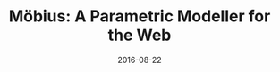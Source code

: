 ---
layout: post
group: publications
marker: conference paper
title:  "Möbius: A Parametric Modeller for the Web"
authors: Janssen, P, Li, R, and Mohanty, A (2016)
details: Proceedings of CAADRIA 2016, 22-26 August 2016, Melbourne, Australia, pp. 157–166.
summary: Introduces a prototype parametric modelling system called Mobius, that aims to overcome the limitations of existing visual programming systems. The proposed system integrates associative and imperative programming styles and supports iterative looping and higher order functions. 
date:   2016-08-22
projecturl: https://www.researchgate.net/publication/323694162_Mobius_A_Parametric_Modeller_for_the_Web
---